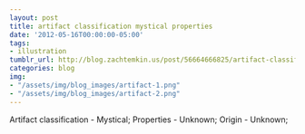 ```yaml
---
layout: post
title: artifact classification mystical properties
date: '2012-05-16T00:00:00-05:00'
tags: 
- illustration
tumblr_url: http://blog.zachtemkin.us/post/56664666825/artifact-classification-mystical-properties
categories: blog
img:
- "/assets/img/blog_images/artifact-1.png" 
- "/assets/img/blog_images/artifact-2.png" 
---
```

Artifact classification - Mystical; Properties - Unknown; Origin - Unknown; 
